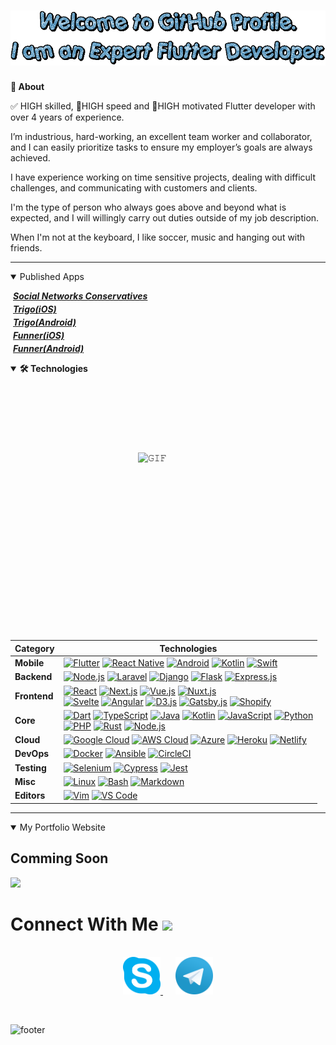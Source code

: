 <h1 align="center">
    <img src='./assets/title.gif'>
</h1>

<!-- About Section -->
<!-- <details> -->
  <!-- <summary> -->
<b>👤 About</b>
  <!-- </summary> -->
<p>      
<!-- <blockquote> -->

✅ HIGH skilled, 🚀HIGH speed and 🌟HIGH motivated Flutter developer with over 4 years of experience.

I’m industrious, hard-working, an excellent team worker and collaborator, and I can easily prioritize tasks to ensure my employer’s goals are always achieved. 

I have experience working on time sensitive projects, dealing with difficult challenges, and communicating with customers and clients.

I'm the type of person who always goes above and beyond what is expected, and I will willingly carry out duties outside of my job description.

When I'm not at the keyboard, I like soccer, music and hanging out with friends.

<!-- </blockquote> -->
    
----
  
</p>
<!-- Published apps -->
<details open='true'>
  <summary>
  Published Apps
  </summary>
  <p>
    <h5 align='left' style='margin: 4px 4px;'>
        <a href='https://play.google.com/store/apps/details?id=com.SocialNetworkForPatriots.app&hl=en'>Social Networks Conservatives</a>
    </h5>
    <h5 align='left' style='margin: 4px 4px;'>
        <a href='https://apps.apple.com/us/app/%D7%98%D7%A8%D7%99%D7%92%D7%95-%D7%9C%D7%A7%D7%95%D7%97%D7%95%D7%AA/id1572175800'>Trigo(iOS)</a>
    </h5>
    <h5 align='left' style='margin: 4px 4px;'>
        <a href='https://play.google.com/store/apps/details?id=com.androidtrigo.trigoltd'>Trigo(Android)</a>
    </h5>
    <h5 align='left' style='margin: 4px 4px;'>
        <a href='https://apps.apple.com/us/app/funner-apps/id6448954541'>Funner(iOS)</a>
    </h5>
    <h5 align='left' style='margin: 4px 4px;'>
        <a href='https://play.google.com/store/apps/details?id=com.funner.funner'>Funner(Android)</a>
    </h5>
  </p>
</details>

<!-- Tech Stack -->  
<details open='true'>
  <summary><b>🛠️ Technologies</b></summary>
  <img align="right" height="300px" width="300px" style='margin-top:120px;'  alt="𝙶𝙸𝙵" src="https://camo.githubusercontent.com/3b7c592ede97b6138ffd4b1cc1541c2f3b11fd39/687474703a2f2f33312e6d656469612e74756d626c722e636f6d2f31376665613932306666333665663466356238373764353231366137616164392f74756d626c725f6d6f39786a65387a5a34317163626975666f315f313238302e676966"/>
  <br/>
  <br/>
    <p>

| **Category** | **Technologies** |
| - | - |
**Mobile** | [![Flutter](https://img.shields.io/static/v1?label=&message=Flutter&color=02569B&logo=flutter&logoColor=FFFFFF)](https://flutter.dev/) [![React Native](https://img.shields.io/static/v1?label=&message=ReactNative&color=61DAFB&logo=react&logoColor=FFFFFF)](https://reactjs.org/) [![Android](https://img.shields.io/static/v1?label=&message=Android&color=3DDC84&logo=android&logoColor=FFFFFF)](https://developer.android.com/) [![Kotlin](https://img.shields.io/static/v1?label=&message=Kotlin&color=7F52FF&logo=kotlin&logoColor=FFFFFF)](https://kotlinlang.org/) [![Swift](https://img.shields.io/static/v1?label=&message=Swift&color=F05138&logo=swift&logoColor=FFFFFF)](https://www.swift.org/)
**Backend** | [![Node.js](https://img.shields.io/static/v1?label=&message=Node.js&color=339933&logo=nodedotjs&logoColor=FFFFFF)](https://nodejs.org/)  [![Laravel](https://img.shields.io/static/v1?label=&message=Laravel&color=FF3E00&logo=laravel&logoColor=FFFFFF)](https://laravel.com/) [![Django](https://img.shields.io/static/v1?label=&message=Django&color=000000&logo=django&logoColor=FFFFFF)](https://www.djangoproject.com/) [![Flask](https://img.shields.io/static/v1?label=&message=Flask&color=FFFFFF&logo=flask&logoColor=000000)](https://www.djangoproject.com/) [![Express.js](https://img.shields.io/static/v1?label=&message=Express.js&color=4FC08D&logo=express&logoColor=FFFFFF)](https://expressjs.com/) 
**Frontend** | [![React](https://img.shields.io/static/v1?label=&message=React&color=61DAFB&logo=react&logoColor=FFFFFF)](https://reactjs.org/) [![Next.js](https://img.shields.io/static/v1?label=&message=Next.js&color=343434&logo=nextdotjs&logoColor=FFFFFF)](https://nextjs.org/) [![Vue.js](https://img.shields.io/static/v1?label=&message=Vue.js&color=4FC08D&logo=vuedotjs&logoColor=FFFFFF)](https://vuejs.org/) [![Nuxt.js](https://img.shields.io/static/v1?label=&message=Nuxt.js&color=019733&logo=nuxtdotjs&logoColor=FFFFFF)](https://nuxtjs.org/) <br> [![Svelte](https://img.shields.io/static/v1?label=&message=Svelte&color=FF3E00&logo=svelte&logoColor=FFFFFF)](https://svelte.dev/) [![Angular](https://img.shields.io/static/v1?label=&message=Angular&color=DD0031&logo=angular&logoColor=FFFFFF)](https://angularjs.org/) [![D3.js](https://img.shields.io/static/v1?label=&message=D3.js&color=F9A03C&logo=d3dotjs&logoColor=FFFFFF)](https://d3js.org/) [![Gatsby.js](https://img.shields.io/static/v1?label=&message=Gatsby.js&color=522b81&logo=gatsby&logoColor=FFFFFF)](https://gatsbyjs.org/) [![Shopify](https://img.shields.io/static/v1?label=&message=Shopify&color=4FC08D&logo=Shopify&logoColor=339933)](https://shopify.com/)
**Core** | [![Dart](https://img.shields.io/static/v1?label=&message=Dart&color=0175C2&logo=dart&logoColor=FFFFFF)](https://dart.dev/)  [![TypeScript](https://img.shields.io/static/v1?label=&message=TypeScript&color=3178C6&logo=typescript&logoColor=FFFFFF)](https://www.typescriptlang.org/) [![Java](https://img.shields.io/static/v1?label=&message=Java&color=F7DF1E&logo=java&logoColor=FFFFFF)](https://www.java.com/) [![Kotlin](https://img.shields.io/static/v1?label=&message=Kotlin&color=F7DF1E&logo=kotlin&logoColor=FFFFFF)](https://kotlinlang.org/) [![JavaScript](https://img.shields.io/static/v1?label=&message=JavaScript&color=F7DF1E&logo=javascript&logoColor=FFFFFF)](https://www.javascript.com/) [![Python](https://img.shields.io/static/v1?label=&message=Python&color=3C78A9&logo=python&logoColor=FFFFFF)](https://www.python.org/) <br> [![PHP](https://img.shields.io/static/v1?label=&message=PHP&color=777BB4&logo=php&logoColor=FFFFFF)](https://www.php.net/) [![Rust](https://img.shields.io/static/v1?label=&message=Rust&color=000000&logo=rust&logoColor=FFFFFF)](https://www.rust-lang.org/) [![Node.js](https://img.shields.io/static/v1?label=&message=Node.js&color=339933&logo=nodedotjs&logoColor=FFFFFF)](https://nodejs.org/)
**Cloud** | [![Google Cloud](https://img.shields.io/static/v1?label=&message=GCP&color=4285F4&logo=googlecloud&logoColor=FFFFFF)](https://cloud.google.com/) [![AWS Cloud](https://img.shields.io/static/v1?label=&message=AWS&color=1f2a3a&logo=amazon&logoColor=ec7211)](https://aws.amazon.com/) [![Azure](https://img.shields.io/static/v1?label=&message=Azure&color=0078D4&logo=microsoftazure&logoColor=FFFFFF)](https://azure.microsoft.com/) [![Heroku](https://img.shields.io/static/v1?label=&message=Heroku&color=430098&logo=heroku&logoColor=FFFFFF)](https://heroku.com/) [![Netlify](https://img.shields.io/static/v1?label=&message=Netlify&color=00C7B7&logo=netlify&logoColor=FFFFFF)](https://netlify.com/) 
**DevOps** | [![Docker](https://img.shields.io/static/v1?label=&message=Docker&color=2496ED&logo=docker&logoColor=FFFFFF)](https://docker.com/) [![Ansible](https://img.shields.io/static/v1?label=&message=Ansible&color=EE0000&logo=ansible&logoColor=FFFFFF)](https://www.ansible.com/) [![CircleCI](https://img.shields.io/static/v1?label=&message=CircleCI&color=343434&logo=circleci&logoColor=FFFFFF)](https://circleci.com/)
**Testing** | [![Selenium](https://img.shields.io/static/v1?label=&message=Selenium&color=43B02A&logo=selenium&logoColor=FFFFFF)](https://www.selenium.dev/) [![Cypress](https://img.shields.io/static/v1?label=&message=Cypress&color=17202C&logo=cypress&logoColor=FFFFFF)](https://www.cypress.io/) [![Jest](https://img.shields.io/static/v1?label=&message=Jest&color=C21325&logo=jest&logoColor=FFFFFF)](https://jestjs.io/)
**Misc** | [![Linux](https://img.shields.io/static/v1?label=&message=Linux&color=FCC624&logo=linux&logoColor=FFFFFF)](https://www.linux.org/) [![Bash](https://img.shields.io/static/v1?label=&message=Bash&color=4EAA25&logo=gnubash&logoColor=FFFFFF)](https://www.gnu.org/software/bash/) [![Markdown](https://img.shields.io/static/v1?label=&message=Markdown&color=000000&logo=markdown&logoColor=FFFFFF)](https://en.wikipedia.org/wiki/Markdown)
**Editors** | [![Vim](https://img.shields.io/static/v1?label=&message=Vim&color=019733&logo=vim&logoColor=FFFFFF)](https://www.vim.org/) [![VS Code](https://img.shields.io/static/v1?label=&message=VS%20Code&color=9013FE&logo=visualstudiocode&logoColor=FFFFFF)](https://code.visualstudio.com/)
      
 <!-- See **[➡️ Full Tech Stack](https://github.com/galaxydeve/galaxydeve/blob/master/TECH-STACK.md)**, for a list of projects using each of the above technologies -->
----      
  </p>
</details>


<!-- Portfolio Section -->
<details open='true'>
  <summary>
  My Portfolio Website
  </summary>
  <p>
    <!-- <h3 align='left' style='margin: 16px 4px;'>
        <a href='https://github.com/ardev0927/portfolio'>Please click here to navigate my portfolio website</a>
    </h3>
    <h3 align='left' style='margin: 16px 4px;'>
        This portfolio website was built with React.js, Next.js and used Contentful as CMS.
    </h3> -->
    <h2>Comming Soon</h2>
    <!-- <a href='https://github.com/ardev0927/portfolio'> -->
    <a href='/#'>
        <img height='300px' src="./assets/portfoliosite.png" />
    </a>
  </p>
</details>
        

<h1>
  Connect With Me
  <img src="assets/gif/Handshake.gif" height="25px">
</h1>

<p align="center">
  <br>
  <a href="https://join.skype.com/invite/t78iAUl7osGW" target="_blank" style='margin: 30px 10px;'>
    <code><img height="60" width="60" src="assets/skype_logo.png"/></code>
  </a>
  <a href="https://t.me/aryandev0927" target="_blank" style='margin: 30px 10px;'>
    <code><img height="60" width="60" src="assets/telegram_logo.png"/></code>
  </a>
</p>
<br/>

![footer](assets/footer.webp)
